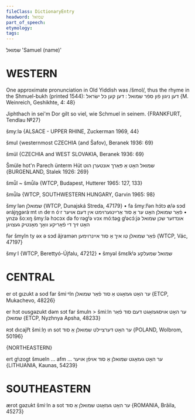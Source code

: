 ```yaml
---
fileClass: DictionaryEntry
headword: שמואל
part_of_speech: 
etymology: 
tags: 
---
```

שמואל
'Samuel (name)'

WESTERN
========

One approximate pronunciation in Old Yiddish was /šmol/, thus the rhyme in the Shmuel-bukh (printed 1544):
דען ניגון פֿון ספֿר שמואל : דען קען כּל ישׂראל
{M. Weinreich, Geshikhte, 4: 48}

Jiphthach in sei'm Dor gilt so viel, wie Schmuel in seinem.
{FRANKFURT, Tendlau №27}

šmyːlə {ALSACE - UPPER RHINE, Zuckerman 1969, 44}

šmul {westernmost CZECHIA (and Šafov), Beranek 1936: 69}

šmül {CZECHIA and WEST SLOVAKIA, Beranek 1936: 69}

Šmüle hot'n Parech ünterm Hüt שמואל האָט אַ פּאַרך אונטערן הוט {BURGENLAND, Stalek 1926: 269}

šmǖl ~ šmǖlə {WTCP, Budapest, Hutterer 1965: 127, 133}

šmǖlə {WTCP, SOUTHWESTERN HUNGARY, Garvin 1965: 98}

šmyˑlən שמואלן {WTCP, Dunajská Streda, 47179}
	•	fa šmyːlʲən hɔ́tɔ ø/ə sɔd ərájŋgəràˑmt ɩn deˑn óˑr פֿאַר שמואלן האָט ער אַ סוד אַרײַנגערוימט אין דעם אויער
	•	ynzə šoːxŋ šmyːlə hɔcɔx də foˑrəgʲə vɔx móːtəg gʲəcɔ́ːjə אונדזער שכן שמואל האָט זיך די פֿאָריקע וואָך מאָנטיק געצויגן

fər šmyln ty əx ə sɔd ãjramən פֿאַר שמואלן טו איך אַ סוד אײַנרוימען {WTCP, Vác, 47197}

šmyˑl {WTCP, Berettyó-Újfalu, 47212}
	•	šmyəl šmɛlkʲə שמואל שמעלקע

CENTRAL
========

er ot gɩzukt a sod far šmiˑᵊln ער האָט געזאָגט אַ סוד פֿאַר שמואלן {ETCP, Mukachevo, 48226}

er hɔt ousgəzukt dəm sɔt far šmuln > šmiːln ער האָט אויסגעזאָגט דעם סוד פֿאַר שמואלן {ETCP, Nyzhnya Apsha, 48233}

ʀɔt dɩcajlʲt šmiːln̩ ɩn sot ער האָט דערציילט שמואלן אַ סוד {POLAND, Wolbrom, 50196}

{NORTHEASTERN} 

ert gʲɩzogt šmueln ... afm ... ער האָט געזאָגט שמואלן אַ סוד אויפֿן אויער {LITHUANIA, Kaunas, 54239}

SOUTHEASTERN
==============

ærot gəzukt šmiˑln a sot ער האָט געזאָגט שמואלן אַ סוד {ROMANIA, Brăila, 45273}